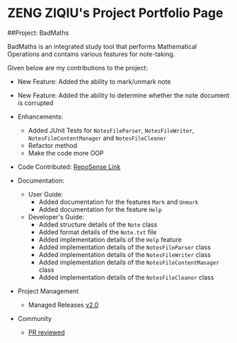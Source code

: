 # ZENG ZIQIU's Project Portfolio Page

##Project: BadMaths

BadMaths is an integrated study tool that performs Mathematical Operations and contains various features for note-taking.

Given below are my contributions to the project:

- New Feature: Added the ability to mark/unmark note

- New Feature: Added the ability to determine whether the note document is corrupted

- Enhancements:
  - Added JUnit Tests for `NotesFileParser`, `NotesFileWriter`, `NotesFileContentManager` and `NotesFileCleaner`
  - Refactor method
  - Make the code more OOP

- Code Contributed: [RepoSense Link](https://nus-cs2113-ay2223s2.github.io/tp-dashboard/?search=ziqiuzeng&breakdown=true)

- Documentation:
  - User Guide:
    - Added documentation for the features `Mark` and `Unmark`
    - Added documentation for the feature `Help`
  - Developer's Guide:
    - Added structure details of the `Note` class
    - Added format details of the `Note.txt` file
    - Added implementation details of the `Help` feature
    - Added implementation details of the `NotesFileParser` class
    - Added implementation details of the `NotesFileWriter` class
    - Added implementation details of the `NotesFileContentManager` class
    - Added implementation details of the `NotesFileCleaner` class
  
- Project Management
    - Managed Releases [v2.0](https://github.com/AY2223S2-CS2113-F10-2/tp/releases/tag/v2.0)

- Community
  - [PR reviewed](https://github.com/AY2223S2-CS2113-F10-2/tp/issues?q=reviewed-by%3AZiqiuZeng)


